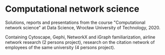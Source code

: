 # Computational network science

Solutions, reports and presentations from the course "Computational network science" at Data Science, Wrocław University of Technology, 2020.

Containing Cytoscape, Gephi, NetworkX and iGraph familiarization, airline network research (2 persons project), research on the citation network of employees of the same university (4 persons project).